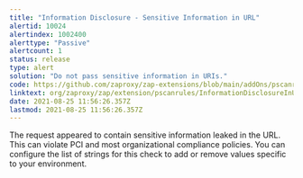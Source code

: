 ```yaml
---
title: "Information Disclosure - Sensitive Information in URL"
alertid: 10024
alertindex: 1002400
alerttype: "Passive"
alertcount: 1
status: release
type: alert
solution: "Do not pass sensitive information in URIs."
code: https://github.com/zaproxy/zap-extensions/blob/main/addOns/pscanrules/src/main/java/org/zaproxy/zap/extension/pscanrules/InformationDisclosureInUrlScanRule.java
linktext: org/zaproxy/zap/extension/pscanrules/InformationDisclosureInUrlScanRule.java
date: 2021-08-25 11:56:26.357Z
lastmod: 2021-08-25 11:56:26.357Z
---
```

The request appeared to contain sensitive information leaked in the URL. This can violate PCI and most organizational compliance policies. You can configure the list of strings for this check to add or remove values specific to your environment.
